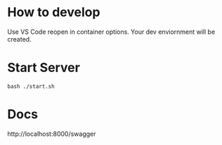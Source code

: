 # How to develop
Use VS Code reopen in container options. Your dev enviornment will be created. 

# Start Server
```
bash ./start.sh
```

# Docs 
http://localhost:8000/swagger